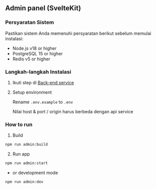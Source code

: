 ## Admin panel (SvelteKit)

### Persyaratan Sistem

Pastikan sistem Anda memenuhi persyaratan berikut sebelum memulai instalasi:

- Node.js v18 or higher
- PostgreSQL 15 or higher
- Redis v5 or higher

### Langkah-langkah Instalasi

1. Ikuti step di [Back-end service](https://github.com/ikhsan3adi/backtix-support/blob/main/docs/api-service.md)

2. Setup environment
    
    Rename `.env.example` to `.env`
    
    Nilai host & port / origin harus berbeda dengan api service

### How to run

1. Build

```bash
npm run admin:build
```

2. Run app

```bash
npm run admin:start
```

- or development mode

```bash
npm run admin:dev
```